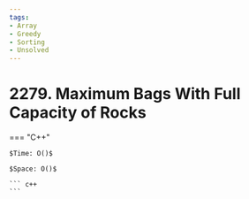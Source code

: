 ```yaml
---
tags:
- Array
- Greedy
- Sorting
- Unsolved
---
```



# 2279. Maximum Bags With Full Capacity of Rocks

=== "C++"

    $Time: O()$

    $Space: O()$

    ``` c++
    ```